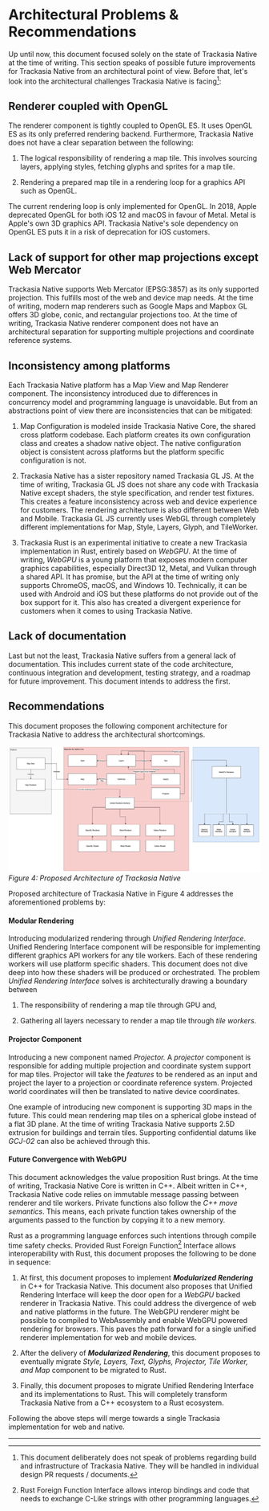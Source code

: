 # Architectural Problems & Recommendations

Up until now, this document focused solely on the state of Trackasia
Native at the time of writing. This section speaks of possible future
improvements for Trackasia Native from an architectural point of view.
Before that, let's look into the architectural challenges Trackasia
Native is facing[^18]:

## Renderer coupled with OpenGL

The renderer component is tightly coupled to OpenGL ES. It uses OpenGL
ES as its only preferred rendering backend. Furthermore, Trackasia
Native does not have a clear separation between the following:

1.  The logical responsibility of rendering a map tile. This involves
    sourcing layers, applying styles, fetching glyphs and sprites for a
    map tile.

2.  Rendering a prepared map tile in a rendering loop for a graphics API
    such as OpenGL.

The current rendering loop is only implemented for OpenGL. In 2018,
Apple deprecated OpenGL for both iOS 12 and macOS in favour of Metal.
Metal is Apple's own 3D graphics API. Trackasia Native's sole
dependency on OpenGL ES puts it in a risk of deprecation for iOS
customers.

## Lack of support for other map projections except Web Mercator

Trackasia Native supports Web Mercator (EPSG:3857) as its only
supported projection. This fulfills most of the web and device map
needs. At the time of writing, modern map renderers such as Google Maps
and Mapbox GL offers 3D globe, conic, and rectangular projections too.
At the time of writing, Trackasia Native renderer component does not
have an architectural separation for supporting multiple projections and
coordinate reference systems.

## Inconsistency among platforms

Each Trackasia Native platform has a Map View and Map Renderer
component. The inconsistency introduced due to differences in
concurrency model and programming language is unavoidable. But from an
abstractions point of view there are inconsistencies that can be
mitigated:

1.  Map Configuration is modeled inside Trackasia Native Core, the
    shared cross platform codebase. Each platform creates its own
    configuration class and creates a shadow native object. The native
    configuration object is consistent across platforms but the platform
    specific configuration is not.

2.  Trackasia Native has a sister repository named Trackasia GL JS. At
    the time of writing, Trackasia GL JS does not share any code with
    Trackasia Native except shaders, the style specification, and
    render test fixtures. This creates a feature inconsistency across
    web and device experience for customers. The rendering architecture
    is also different between Web and Mobile. Trackasia GL JS currently
    uses WebGL through completely different implementations for Map,
    Style, Layers, Glyph, and TileWorker.

3.  Trackasia Rust is an experimental initiative to create a new Trackasia
    implementation in Rust, entirely based on *WebGPU*. At the time of
    writing, *WebGPU* is a young platform that exposes modern computer
    graphics capabilities, especially Direct3D 12, Metal, and Vulkan
    through a shared API. It has promise, but the API at the time of
    writing only supports ChromeOS, macOS, and Windows 10. Technically,
    it can be used with Android and iOS but these platforms do not
    provide out of the box support for it. This also has created a
    divergent experience for customers when it comes to using Trackasia
    Native.

## Lack of documentation

Last but not the least, Trackasia Native suffers from a general lack
of documentation. This includes current state of the code architecture,
continuous integration and development, testing strategy, and a roadmap
for future improvement. This document intends to address the first.

## Recommendations

This document proposes the following component architecture for Trackasia
Native to address the architectural shortcomings.

![](media/proposed-architecture-of-maplibre-gl.png)    
*Figure 4: Proposed Architecture of Trackasia Native*

Proposed architecture of Trackasia Native in Figure 4 addresses the 
aforementioned problems by:

#### Modular Rendering

Introducing modularized rendering through *Unified Rendering Interface*.
Unified Rendering Interface component will be responsible for
implementing different graphics API workers for any tile workers. Each
of these rendering workers will use platform specific shaders. This
document does not dive deep into how these shaders will be produced or
orchestrated. The problem *Unified Rendering Interface* solves is
architecturally drawing a boundary between

1.  The responsibility of rendering a map tile through GPU and,

2.  Gathering all layers necessary to render a map tile through *tile
    workers*.

#### Projector Component

Introducing a new component named *Projector.* A *projector* component
is responsible for adding multiple projection and coordinate system
support for map tiles. Projector will take the *features* to be rendered
as an input and project the layer to a projection or coordinate
reference system. Projected world coordinates will then be translated to
native device coordinates.

One example of introducing new component is supporting 3D maps in the
future. This could mean rendering map tiles on a spherical globe instead
of a flat 3D plane. At the time of writing Trackasia Native supports
2.5D extrusion for buildings and terrain tiles. Supporting confidential
datums like *GCJ-02* can also be achieved through this.

#### Future Convergence with WebGPU

This document acknowledges the value proposition Rust brings. At the
time of writing, Trackasia Native Core is written in C++. Albeit written
in C++, Trackasia Native code relies on immutable message passing between
renderer and tile workers. Private functions also follow the *C++ move
semantics*. This means, each private function takes ownership of the
arguments passed to the function by copying it to a new memory.

Rust as a programming language enforces such intentions through compile
time safety checks. Provided Rust Foreign Function[^19] Interface allows
interoperability with Rust, this document proposes the following to be
done in sequence:

1.  At first, this document proposes to implement ***Modularized
    Rendering*** in C++ for Trackasia Native. This document also
    proposes that Unified Rendering Interface will keep the door open
    for a *WebGPU* backed renderer in Trackasia Native. This could address
    the divergence of web and native platforms in the future. The WebGPU
    renderer might be possible to compiled to WebAssembly and enable
    WebGPU powered rendering for browsers. This paves the path forward for
    a single unified renderer implementation for web and mobile devices.

2.  After the delivery of ***Modularized Rendering***, this document
    proposes to eventually migrate *Style, Layers, Text, Glyphs,
    Projector, Tile Worker, and Map* component to be migrated to Rust.

3.  Finally, this document proposes to migrate Unified Rendering
    Interface and its implementations to Rust. This will completely
    transform Trackasia Native from a C++ ecosystem to a Rust
    ecosystem.

Following the above steps will merge towards a single Trackasia
implementation for web and native.

____________________________

[^18]: This document deliberately does not speak of problems regarding
    build and infrastructure of Trackasia Native. They will be handled
    in individual design PR requests / documents.

[^19]: Rust Foreign Function Interface allows interop bindings and code
    that needs to exchange C-Like strings with other programming
    languages.
